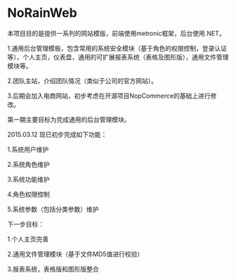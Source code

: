 # NoRainWeb
 本项目目的是提供一系列的网站模版，前端使用metronic框架，后台使用.NET。
 
 1.通用后台管理模板，包含常用的系统安全模块（基于角色的权限控制，登录认证等），个人主页，仪表盘，通用的可扩展报表系统（表格及图形版），通用文件管理模块等。
 
 2.团队主站，介绍团队情况（类似于公司的官方网站）。
 
 3.后期会加入电商网站，初步考虑在开源项目NopCommerce的基础上进行修改。
 
 第一期主要目标为完成通用的后台管理模块。
 
 2015.03.12 
 现已初步完成如下功能：
 
 1.系统用户维护
 
 2.系统角色维护
 
 3.系统功能维护
 
 4.角色权限控制
 
 5.系统参数（包括分类参数）维护
 
 
 下一步目标：
 
 1.个人主页完善
 
 2.通用文件管理模块（基于文件MD5值进行校验）
 
 3.报表系统，表格版和图形版整合
 

